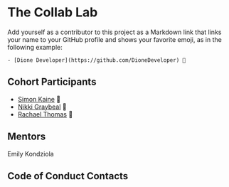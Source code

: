 # The Collab Lab

Add yourself as a contributor to this project as a Markdown link that links your name to your GitHub profile and shows your favorite emoji, as in the following example:

    - [Dione Developer](https://github.com/DioneDeveloper) 💅

## Cohort Participants

- [Simon Kaine](https://github.com/simonkaine) :crystal_ball:
- [Nikki Graybeal](https://github.com/nikkigraybeal) :space_invader:
- [Rachael Thomas](https://github.com/rachael-t) :dizzy:

## Mentors

Emily Kondziola

## Code of Conduct Contacts
